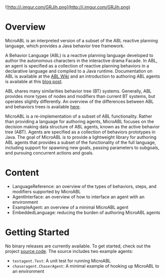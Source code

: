 ![http://i.imgur.com/GRJih.png](http://i.imgur.com/GRJih.png)


# Overview #

MicroABL is an interpreted version of a subset of the ABL reactive planning language, which provides a Java behavior tree framework.

A Behavior Language (ABL) is a reactive planning language developed to author the autonomous characters in the interactive drama Facade. In ABL, an agent is specified as a collection of reactive planning behaviors in a declarative language and compiled to a Java runtime. Documentation on ABL is available at the [ABL Wiki](http://abl.soe.ucsc.edu/index.php/Main_Page) and an introduction to authoring ABL agents is available at this [blog post](http://eis-blog.ucsc.edu/2012/02/getting-started-with-abl/).

ABL shares many similarities behavior tree (BT) systems. Generally, ABL provides more types of nodes and modifiers than current BT systems, but operates slightly differently. An overview of the differences between ABL and behaviors trees is available [here](http://www.gamasutra.com/blogs/BenWeber/20120308/165151/ABL_versus_Behavior_Trees.php).

MicroABL is a re-implementation of a subset of ABL functionality. Rather than providing a language for authoring agents, MicroABL focuses on the decision making data structure of ABL agents, known as the active behavior tree (ABT). Agents are specified as a collection of behaviors prototypes in Java. The goal of MicroABL is to provide a lightweight library for authoring ABL agents that provides a subset of the functionality of the full language, including support for spawning new goals, passing parameters to subgoals, and pursuing concurrent actions and goals.

# Content #

  * LanguageReference: an overview of the types of behaviors, steps, and modifiers supported by MicroABL
  * AgentInterface: an overview of how to interface an agent with an environment
  * ExampleAgent: an overview of a minimal MicroABL agent
  * EmbeddedLanguage: reducing the burden of authoring MicroABL agents


# Getting Started #

No binary releases are currently available. To get started, check out the project [source code](http://code.google.com/p/microabl/source/checkout). The source includes two example agents:

  * `testagent.Test`: A unit test for running MicroABL
  * `chaseragent.ChaserAgent`: A minimal example of hooking up MicroABL to an environment